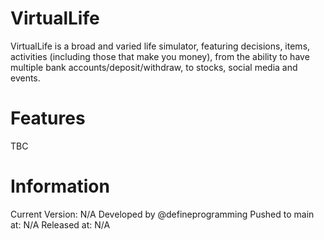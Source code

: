 # VirtualLife
VirtualLife is a broad and varied life simulator, featuring decisions, items, activities (including those that make you money), from the ability to have multiple bank accounts/deposit/withdraw, to stocks, social media and events.

# Features
TBC

# Information
Current Version: N/A
Developed by @defineprogramming
Pushed to main at: N/A
Released at: N/A
